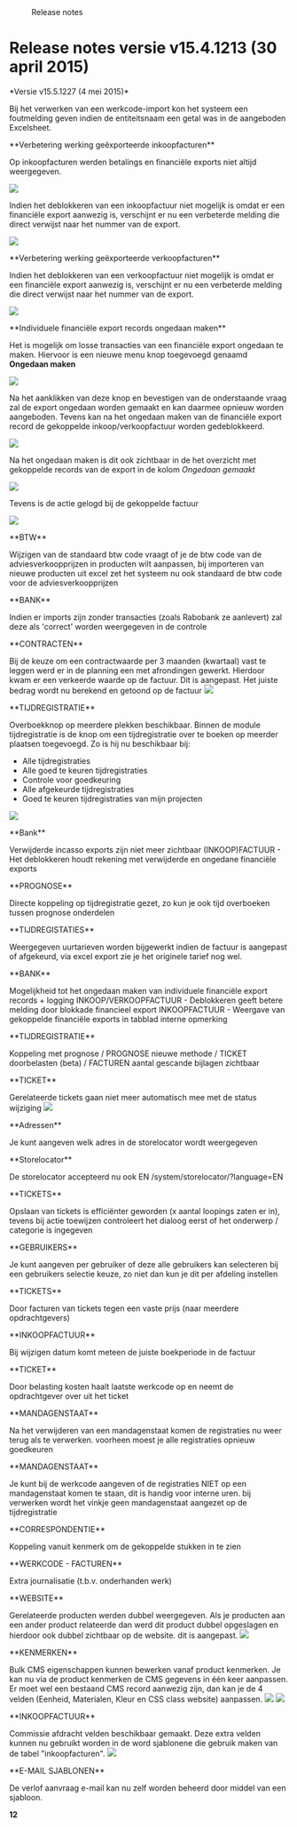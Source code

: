 <properties>
	<page>
		<title>Release notes versie v15.4.1213 (30 april 2015)</title>
	</page>
	<menu>
		<position>Release notes</position>
		<title> v15.4.1213 (30 april 2015) </title>
	</menu>
</properties>

Release notes versie v15.4.1213 (30 april 2015)
===================


<div class="tag-hotfix"></div>
*Versie v15.5.1227 (4 mei 2015)*

Bij het verwerken van een werkcode-import kon het systeem een foutmelding geven indien de entiteitsnaam een getal was in de aangeboden Excelsheet.




<div class="tag-fix"></div>
**Verbetering werking geëxporteerde inkoopfacturen**

Op inkoopfacturen werden betalings en financiële exports niet altijd weergegeven.

![](images/inkoop-factuur-export-info.jpg)





<div class="tag-update"></div>
Indien het deblokkeren van een inkoopfactuur niet mogelijk is omdat er een financiële export aanwezig is, verschijnt er nu een verbeterde melding die direct verwijst naar het nummer van de export.

![](images/inkoop-factuur-melding-deblokkeren.jpg)





<div class="tag-update"></div>
**Verbetering werking geëxporteerde verkoopfacturen**

Indien het deblokkeren van een verkoopfactuur niet mogelijk is omdat er een financiële export aanwezig is, verschijnt er nu een verbeterde melding die direct verwijst naar het nummer van de export.

![](images/verkoop-factuur-melding-deblokkeren.jpg)





<div class="tag-new"></div>
**Individuele financiële export records ongedaan maken**

Het is mogelijk om losse transacties van een financiële export ongedaan te maken. Hiervoor is een nieuwe menu knop toegevoegd genaamd **Ongedaan maken** 

![](images/financiele-export-ongedaan-maken.jpg)

Na het aanklikken van deze knop en bevestigen van de onderstaande vraag zal de export ongedaan worden gemaakt en kan daarmee opnieuw worden aangeboden. Tevens kan na het ongedaan maken van de financiële export record de gekoppelde inkoop/verkoopfactuur worden gedeblokkeerd.

![](images/financiele-export-ongedaan-maken-vraag.jpg)

Na het ongedaan maken is dit ook zichtbaar in de het overzicht met gekoppelde records van de export in de kolom *Ongedaan gemaakt*

![](images/financiele-export-ongedaan-gemaakt.jpg)

Tevens is de actie gelogd bij de gekoppelde factuur

![](images/financiele-export-ongedaan-gemaakt-log.jpg)





<div class="tag-update"></div>
**BTW**

Wijzigen van de standaard btw code vraagt of je de btw code van de adviesverkoopprijzen in producten wilt aanpassen, bij importeren van nieuwe producten uit excel zet het systeem nu ook standaard de btw code voor de adviesverkoopprijzen





<div class="tag-update"></div>
**BANK**

Indien er imports zijn zonder transacties (zoals Rabobank ze aanlevert) zal deze als 'correct' worden weergegeven in de controle





<div class="tag-update"></div>
**CONTRACTEN**

Bij de keuze om een contractwaarde per 3 maanden (kwartaal) vast te leggen werd er in de planning een met afrondingen gewerkt. Hierdoor kwam er een verkeerde waarde op de factuur. Dit is aangepast. Het juiste bedrag wordt nu berekend en getoond op de factuur
![](images/contract-3-maanden.jpg)






<div class="tag-new"></div>
**TIJDREGISTRATIE**


Overboekknop op meerdere plekken beschikbaar. Binnen de module tijdregistratie is de knop om een tijdregistratie over te boeken op meerder plaatsen toegevoegd. Zo is hij nu beschikbaar bij:

- Alle tijdregistraties
- Alle goed te keuren tijdregistraties
- Controle voor goedkeuring
- Alle afgekeurde tijdregistraties
- Goed te keuren tijdregistraties van mijn projecten


![](images/tijdregistratie-overboeken.jpg)





<div class="tag-update"></div>
**Bank**

Verwijderde incasso exports zijn niet meer zichtbaar (INKOOP)FACTUUR - Het deblokkeren houdt rekening met verwijderde en ongedane financiële exports





<div class="tag-update"></div>
**PROGNOSE**

 Directe koppeling op tijdregistratie gezet, zo kun je ook tijd overboeken tussen prognose onderdelen





<div class="tag-update"></div>
**TIJDREGISTATIES**

 Weergegeven uurtarieven worden bijgewerkt indien de factuur is aangepast of afgekeurd, via excel export zie je het originele tarief nog wel.





<div class="tag-update"></div>
**BANK**

 Mogelijkheid tot het ongedaan maken van individuele financiële export records + logging INKOOP/VERKOOPFACTUUR - Deblokkeren geeft betere melding door blokkade financieel export INKOOPFACTUUR - Weergave van gekoppelde financiële exports in tabblad interne opmerking





<div class="tag-update"></div>
**TIJDREGISTRATIE**

Koppeling met prognose / PROGNOSE nieuwe methode / TICKET doorbelasten (beta) / FACTUREN aantal gescande bijlagen zichtbaar





<div class="tag-update"></div>
**TICKET**

Gerelateerde tickets gaan niet meer automatisch mee met de status wijziging
![](images/tickets-gerelateerd-status.jpg)





<div class="tag-update"></div>
**Adressen**

Je kunt aangeven welk adres in de storelocator wordt weergegeven





<div class="tag-update"></div>
**Storelocator**

De storelocator accepteerd nu ook EN /system/storelocator/?language=EN





<div class="tag-update"></div>
**TICKETS**

Opslaan van tickets is efficiënter geworden (x aantal loopings zaten er in), tevens bij actie toewijzen controleert het dialoog eerst of het onderwerp / categorie is ingegeven





<div class="tag-update"></div>
**GEBRUIKERS**

Je kunt aangeven per gebruiker of deze alle gebruikers kan selecteren bij een gebruikers selectie keuze, zo niet dan kun je dit per afdeling instellen





<div class="tag-update"></div>
**TICKETS**

Door facturen van tickets tegen een vaste prijs (naar meerdere opdrachtgevers)





<div class="tag-update"></div>
**INKOOPFACTUUR**

Bij wijzigen datum komt meteen de juiste boekperiode in de factuur





<div class="tag-update"></div>
**TICKET**

Door belasting kosten haalt laatste werkcode op en neemt de opdrachtgever over uit het ticket





<div class="tag-update"></div>
**MANDAGENSTAAT**

Na het verwijderen van een mandagenstaat komen de registraties nu weer terug als te verwerken. voorheen moest je alle registraties opnieuw goedkeuren





<div class="tag-update"></div>
**MANDAGENSTAAT**

Je kunt bij de werkcode aangeven of de registraties NIET op een mandagenstaat komen te staan, dit is handig voor interne uren. bij verwerken wordt het vinkje geen mandagenstaat aangezet op de tijdregistratie





<div class="tag-update"></div>
**CORRESPONDENTIE**

Koppeling vanuit kenmerk om de gekoppelde stukken in te zien





<div class="tag-update"></div>
**WERKCODE - FACTUREN**

Extra journalisatie (t.b.v. onderhanden werk)





<div class="tag-fix"></div>
**WEBSITE**

Gerelateerde producten werden dubbel weergegeven.
Als je producten aan een ander product relateerde dan werd dit product dubbel opgeslagen en hierdoor ook dubbel zichtbaar op de website. dit is aangepast. 
![](images/product-gerelateerd-dubbel.jpg)





<div class="tag-update"></div>
**KENMERKEN**

Bulk CMS eigenschappen kunnen bewerken vanaf product kenmerken. Je kan nu via de product kenmerken de CMS gegevens in één keer aanpassen. Er moet wel een bestaand CMS record aanwezig zijn, dan kan je de 4 velden (Eenheid, Materialen, Kleur en CSS class website) aanpassen.
![](images/cms-bulk-aanpassing-1.jpg)
![](images/cms-bulk-aanpassing-2.jpg)




<div class="tag-new"></div>
**INKOOPFACTUUR**

Commissie afdracht velden beschikbaar gemaakt. Deze extra velden kunnen nu gebruikt worden in de word sjablonene die gebruik maken van de tabel "inkoopfacturen". 
![](images/word-sjabloon-commissie.jpg)






<div class="tag-new"></div>
**E-MAIL SJABLONEN**

De verlof aanvraag e-mail kan nu zelf worden beheerd door middel van een sjabloon. 





**12**






